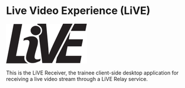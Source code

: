 
Live Video Experience (LiVE)
============================

![stmux usage](app-logo-black.svg)

This is the LiVE Receiver, the trainee client-side desktop application
for receiving a live video stream through a LiVE Relay service.

